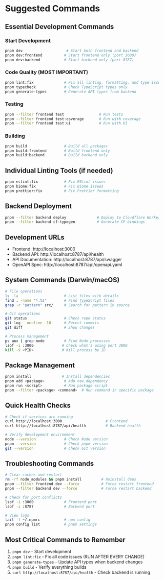 # Suggested Commands

## Essential Development Commands

### Start Development

```bash
pnpm dev                    # Start both frontend and backend
pnpm dev:frontend          # Start frontend only (port 3000)
pnpm dev:backend           # Start backend only (port 8787)
```

### Code Quality (MOST IMPORTANT)

```bash
pnpm lint:fix              # Fix all linting, formatting, and type issues
pnpm typecheck             # Check TypeScript types only
pnpm generate-types        # Generate API types from backend
```

### Testing

```bash
pnpm --filter frontend test                # Run tests
pnpm --filter frontend test:coverage       # Run with coverage
pnpm --filter frontend test:ui             # Run with UI
```

### Building

```bash
pnpm build                 # Build all packages
pnpm build:frontend        # Build frontend only
pnpm build:backend         # Build backend only
```

## Individual Linting Tools (if needed)

```bash
pnpm eslint:fix            # Fix ESLint issues
pnpm biome:fix             # Fix Biome issues
pnpm prettier:fix          # Fix Prettier formatting
```

## Backend Deployment

```bash
pnpm --filter backend deploy              # Deploy to Cloudflare Workers
pnpm --filter backend cf-typegen          # Generate CF bindings
```

## Development URLs

- Frontend: http://localhost:3000
- Backend API: http://localhost:8787/api/health
- API Documentation: http://localhost:8787/api/swagger
- OpenAPI Spec: http://localhost:8787/api/openapi.yaml

## System Commands (Darwin/macOS)

```bash
# File operations
ls -la                     # List files with details
find . -name "*.ts"        # Find TypeScript files
grep -r "pattern" src/     # Search for pattern in source

# Git operations
git status                 # Check repo status
git log --oneline -10      # Recent commits
git diff                   # Show changes

# Process management
ps aux | grep node         # Find Node processes
lsof -i :3000             # Check what's using port 3000
kill -9 <PID>             # Kill process by ID
```

## Package Management

```bash
pnpm install              # Install dependencies
pnpm add <package>         # Add new dependency
pnpm run <script>          # Run package script
pnpm --filter <package> <command>  # Run command in specific package
```

## Quick Health Checks

```bash
# Check if services are running
curl http://localhost:3000                    # Frontend
curl http://localhost:8787/api/health         # Backend health

# Verify development environment
node --version             # Check Node version
pnpm --version             # Check pnpm version
git --version              # Check Git version
```

## Troubleshooting Commands

```bash
# Clear caches and restart
rm -rf node_modules && pnpm install         # Reinstall deps
pnpm --filter frontend dev --force          # Force restart frontend
pnpm --filter backend dev --force           # Force restart backend

# Check for port conflicts
lsof -i :3000              # Frontend port
lsof -i :8787              # Backend port

# View logs
tail -f ~/.npmrc           # npm config
pnpm config list           # pnpm settings
```

## Most Critical Commands to Remember

1. `pnpm dev` - Start development
2. `pnpm lint:fix` - Fix all code issues (RUN AFTER EVERY CHANGE)
3. `pnpm generate-types` - Update API types when backend changes
4. `pnpm build` - Verify everything builds
5. `curl http://localhost:8787/api/health` - Check backend is running
